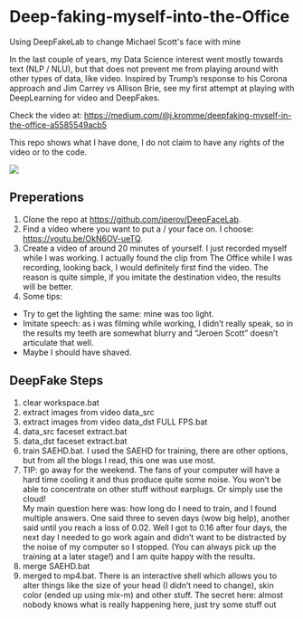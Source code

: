 # Deep-faking-myself-into-the-Office
Using DeepFakeLab to change Michael Scott's face with mine

In the last couple of years, my Data Science interest went mostly towards text (NLP / NLU), but that does not prevent me from playing around with other types of data, like video. Inspired by Trump’s response to his Corona approach and Jim Carrey vs Allison Brie, see my first attempt at playing with DeepLearning for video and DeepFakes.  

Check the video at: https://medium.com/@j.kromme/deepfaking-myself-in-the-office-a5585549acb5

This repo shows what I have done, I do not claim to have any rights of the video or to the code.

![](https://miro.medium.com/max/700/1*iJJjeYl0m3P81oHGzxvJTQ.png)

## Preperations
1. Clone the repo at https://github.com/iperov/DeepFaceLab.  
2. Find a video where you want to put a / your face on. I choose: https://youtu.be/OkN6OV-ueTQ.  
3. Create a video of around 20 minutes of yourself. I just recorded myself while I was working. I actually found the clip from The Office while I was recording, looking back, I would definitely first find the video. The reason is quite simple, if you imitate the destination video, the results will be better.  
4. Some tips:  
* Try to get the lighting the same: mine was too light.  
* Imitate speech: as i was filming while working, I didn’t really speak, so in the results my teeth are somewhat blurry and “Jeroen Scott” doesn’t articulate that well.  
* Maybe I should have shaved.  

## DeepFake Steps
1. clear workspace.bat  
2. extract images from video data_src  
3. extract images from video data_dst FULL FPS.bat  
4. data_src faceset extract.bat  
5. data_dst faceset extract.bat  
6. train SAEHD.bat. I used the SAEHD for training, there are other options, but from all the blogs I read, this one was use most.  
7. TIP: go away for the weekend. The fans of your computer will have a hard time cooling it and thus produce quite some noise. You won’t be able to concentrate on other stuff without earplugs. Or simply use the cloud!  
My main question here was: how long do I need to train, and I found multiple answers. One said three to seven days (wow big help), another said until you reach a loss of 0.02. Well I got to 0.16 after four days, the next day I needed to go work again and didn’t want to be distracted by the noise of my computer so I stopped. (You can always pick up the training at a later stage!) and I am quite happy with the results.  
8. merge SAEHD.bat  
9. merged to mp4.bat. There is an interactive shell which allows you to alter things like the size of your head (I didn’t need to change), skin color (ended up using mix-m) and other stuff. The secret here: almost nobody knows what is really happening here, just try some stuff out  
